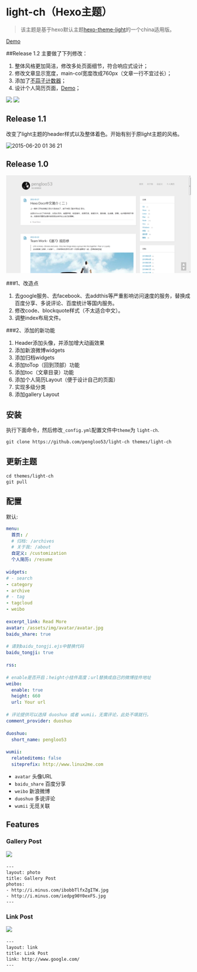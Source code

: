 # light-ch（Hexo主题）

> 该主题是基于hexo默认主题[hexo-theme-light](https://github.com/hexojs/hexo-theme-light)的一个china适用版。

[Demo](http://lupeng.me)

##Release 1.2
主要做了下列修改：

1. 整体风格更加简洁，修改多处页面细节，符合响应式设计；
2. 修改文章显示宽度，main-col宽度改成760px（文章一行不宜过长）；
3. 添加了[不蒜子计数器](http://service.ibruce.info/)；
4. 设计个人简历页面，[Demo](http://lupeng.me/resume/)；

![](http://7sbsl6.com1.z0.glb.clouddn.com/Hexo_theme_release_v1.2_1.png)
![](http://7sbsl6.com1.z0.glb.clouddn.com/Hexo_theme_release_v1.2_2.png)

## Release 1.1
改变了light主题的header样式以及整体着色。开始有别于原light主题的风格。

![2015-06-20 01 36 21](https://cloud.githubusercontent.com/assets/5508125/8259131/d420ff76-16ec-11e5-9f09-d640a49ee2a3.png)

## Release 1.0
![](source/img/README/001.png)

###1、改造点

1. 去google服务、去facebook、去addthis等严重影响访问速度的服务，替换成百度分享、多说评论、百度统计等国内服务。
2. 修改code、blockquote样式（不太适合中文）。
3. 调整index布局文件。

###2、添加的新功能

1. Header添加头像，并添加增大动画效果
2. 添加新浪微博widgets
2. 添加归档widgets
3. 添加toTop（回到顶部）功能
4. 添加toc（文章目录）功能
5. 添加个人简历Layout（便于设计自己的页面）
6. 实现多级分类
7. 添加gallery Layout


## 安装

执行下面命令，然后修改`_config.yml`配置文件中`theme`为 `light-ch`.

```
git clone https://github.com/pengloo53/light-ch themes/light-ch
```

## 更新主题

```
cd themes/light-ch
git pull
```

## 配置

默认:

``` yaml
menu:
  首页: /
  # 归档: /archives
  # 关于我: /about
  自定义: /customization
  个人简历: /resume

widgets:
# - search
- category
- archive
# - tag
- tagcloud
- weibo

excerpt_link: Read More
avatar: /assets/img/avatar/avatar.jpg
baidu_share: true

# 请到baidu_tongji.ejs中替换代码
baidu_tongji: true

rss:

# enable是否开启；height小挂件高度；url替换成自己的微博挂件地址
weibo:
  enable: true
  height: 660
  url: Your url

# 评论提供可以选择 duoshuo 或者 wumii，无需评论，此处不填就行。
comment_provider: duoshuo

duoshuo:
  short_name: pengloo53

wumii: 
  relateditems: false
  siteprefix: http://www.linux2me.com
```

- `avatar` 头像URL
- `baidu_share` 百度分享
- `weibo` 新浪微博
- `duoshuo` 多说评论
- `wumii` 无觅关联

## Features

### Gallery Post

![](http://i.minus.com/ibp6Hbytwgof9y.jpg)

```
---
layout: photo
title: Gallery Post
photos:
- http://i.minus.com/ibobbTlfxZgITW.jpg
- http://i.minus.com/iedpg90Y0exFS.jpg
---
```

### Link Post

![](http://i.minus.com/i7hBbGqh14EWo.png)

```
---
layout: link
title: Link Post
link: http://www.google.com/
---
```
